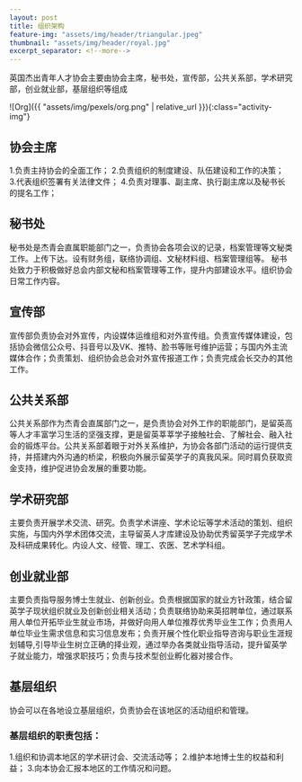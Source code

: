 ```yaml
---
layout: post
title: 组织架构
feature-img: "assets/img/header/triangular.jpeg"
thumbnail: "assets/img/header/royal.jpg"
excerpt_separator: <!--more-->
---
```

英国杰出青年人才协会主要由协会主席，秘书处，宣传部，公共关系部，学术研究部，创业就业部，基层组织等组成

<!--more-->

![Org]({{ "assets/img/pexels/org.png" | relative_url }}){:class="activity-img"}

## 协会主席
1.负责主持协会的全面工作；
2.负责组织的制度建设、队伍建设和工作的决策；
3.代表组织签署有关法律文件；
4.负责对理事、副主席、执行副主席以及秘书长的提名工作；

## 秘书处
秘书处是杰青会直属职能部门之一，负责协会各项会议的记录，档案管理等文秘类工作。上传下达。设有财务组，联络协调组、文秘材料组、档案管理组等。
秘书处致力于积极做好总会内部文秘和档案管理等工作，提升内部建设水平。组织协会日常工作内容。

## 宣传部
宣传部负责协会对外宣传，内设媒体运维组和对外宣传组。负责宣传媒体建设，包括协会微信公众号、抖音号以及VK、推特、脸书等账号维护运营；与国内外主流媒体合作；负责策划、组织协会总会对外宣传报道工作；负责完成会长交办的其他工作。


## 公共关系部
公共关系部作为杰青会直属部门之一，是负责协会对外工作的职能部门，是留英高等人才丰富学习生活的坚强支撑，更是留英莘莘学子接触社会、了解社会、融入社会的锻炼平台。公共关系部着眼于对外关系维护，为协会各部门活动的运行提供支持，并搭建内外沟通的桥梁，积极向外展示留英学子的真我风采。同时肩负获取资金支持，维护促进协会发展的重要功能。


## 学术研究部
主要负责开展学术交流、研究。负责学术讲座、学术论坛等学术活动的策划、组织实施，与国内外学术团体交流，主导留英人才库建设及协助优秀留英学子完成学术及科研成果转化。内设人文、经管、理工、农医、艺术学科组。

## 创业就业部
主要负责指导服务博士生就业、创新创业。负责根据国家的就业方针政策，结合留英学子现状组织就业及创新创业相关活动；负责联络协助来英招聘单位，通过联系用人单位开拓毕业生就业市场，并做好向用人单位推荐优秀毕业生工作；负责用人单位毕业生需求信息和实习信息发布；负责开展个性化职业指导咨询与职业生涯规划辅导,引导毕业生树立正确的择业观，通过举办各类就业指导活动，提升留英学子就业能力，增强求职技巧；负责与技术型创业孵化器对接合作。

## 基层组织
协会可以在各地设立基层组织，负责协会在该地区的活动组织和管理。

### 基层组织的职责包括：
1.组织和协调本地区的学术研讨会、交流活动等；
2.维护本地博士生的权益和利益；
3.向本协会汇报本地区的工作情况和问题。


<style>
    .activity-img {
        float: right;
        margin: 10px;
        width: 720px; /* 您可以根据需要调整这个值 */
    }
</style>